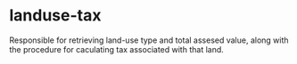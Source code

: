 # landuse-tax
Responsible for retrieving land-use type and total assesed value, along with the procedure for caculating tax associated with that land.
